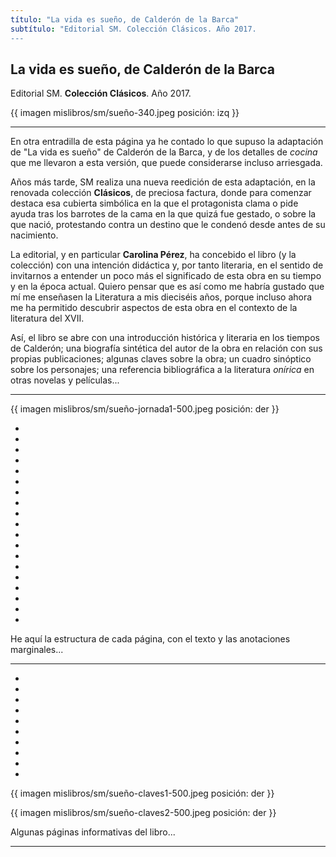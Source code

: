 ```yaml
---
título: "La vida es sueño, de Calderón de la Barca"
subtítulo: "Editorial SM. Colección Clásicos. Año 2017.
---
```



## La vida es sueño, de Calderón de la Barca
Editorial SM. **Colección Clásicos**. Año 2017.

{{ imagen mislibros/sm/sueño-340.jpeg posición: izq }}

---

En otra entradilla de esta página ya he contado lo que supuso la adaptación de "La vida es sueño" de Calderón de la Barca, y de los detalles de *cocina* que me llevaron a esta versión, que puede considerarse incluso arriesgada.

Años más tarde, SM realiza una nueva reedición de esta adaptación, en la renovada colección **Clásicos**, de preciosa factura, donde para comenzar destaca esa cubierta simbólica en la que el protagonista clama o pide ayuda tras los barrotes de la cama en la que quizá  fue gestado, o sobre la que nació, protestando contra un destino que le condenó desde antes de su nacimiento.

La editorial, y en particular **Carolina Pérez**, ha concebido el libro (y la colección) con una intención didáctica y, por tanto literaria, en el sentido de invitarnos a entender un poco más el significado de esta obra en su tiempo y en la época actual. Quiero pensar que es así como me habría gustado que mí me enseñasen la Literatura a mis dieciséis años, porque incluso ahora me ha permitido descubrir aspectos de esta obra en el contexto de la literatura del XVII.

Así, el libro se abre con una introducción histórica y literaria en los tiempos de Calderón; una biografía sintética del autor de la obra en relación con sus propias publicaciones; algunas claves sobre la obra; un cuadro sinóptico sobre los personajes; una referencia bibliográfica a la literatura *onírica* en otras novelas y películas... 

---

{{ imagen mislibros/sm/sueño-jornada1-500.jpeg posición: der }}

*

*

*

*

*

*

*

*

*

*

*

*

*

*

*

*

*

*

*


He aquí la estructura de cada página, con el texto y las anotaciones marginales...

---

*

*

*

*

*
*

*

*

*

*


{{ imagen mislibros/sm/sueño-claves1-500.jpeg posición: der }}

{{ imagen mislibros/sm/sueño-claves2-500.jpeg posición: der }}

Algunas páginas informativas del libro...

---












